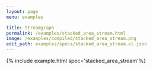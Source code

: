 ```yaml
---
layout: page
menu: examples

title: Streamgraph
permalink: /examples/stacked_area_stream.html
image: /examples/compiled/stacked_area_stream.png
edit_path: examples/specs/stacked_area_stream.vl.json
---
```




{% include example.html spec='stacked_area_stream'%}

